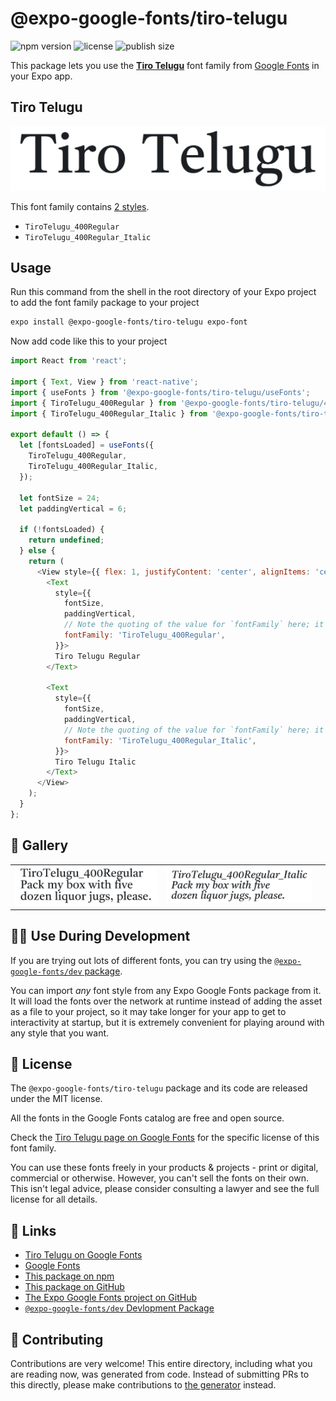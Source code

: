 # @expo-google-fonts/tiro-telugu

![npm version](https://flat.badgen.net/npm/v/@expo-google-fonts/tiro-telugu)
![license](https://flat.badgen.net/github/license/expo/google-fonts)
![publish size](https://flat.badgen.net/packagephobia/install/@expo-google-fonts/tiro-telugu)

This package lets you use the [**Tiro Telugu**](https://fonts.google.com/specimen/Tiro+Telugu) font family from [Google Fonts](https://fonts.google.com/) in your Expo app.

## Tiro Telugu

![Tiro Telugu](./font-family.png)

This font family contains [2 styles](#-gallery).

- `TiroTelugu_400Regular`
- `TiroTelugu_400Regular_Italic`

## Usage

Run this command from the shell in the root directory of your Expo project to add the font family package to your project
```sh
expo install @expo-google-fonts/tiro-telugu expo-font
```

Now add code like this to your project
```js
import React from 'react';

import { Text, View } from 'react-native';
import { useFonts } from '@expo-google-fonts/tiro-telugu/useFonts';
import { TiroTelugu_400Regular } from '@expo-google-fonts/tiro-telugu/400Regular';
import { TiroTelugu_400Regular_Italic } from '@expo-google-fonts/tiro-telugu/400Regular_Italic';

export default () => {
  let [fontsLoaded] = useFonts({
    TiroTelugu_400Regular,
    TiroTelugu_400Regular_Italic,
  });

  let fontSize = 24;
  let paddingVertical = 6;

  if (!fontsLoaded) {
    return undefined;
  } else {
    return (
      <View style={{ flex: 1, justifyContent: 'center', alignItems: 'center' }}>
        <Text
          style={{
            fontSize,
            paddingVertical,
            // Note the quoting of the value for `fontFamily` here; it expects a string!
            fontFamily: 'TiroTelugu_400Regular',
          }}>
          Tiro Telugu Regular
        </Text>

        <Text
          style={{
            fontSize,
            paddingVertical,
            // Note the quoting of the value for `fontFamily` here; it expects a string!
            fontFamily: 'TiroTelugu_400Regular_Italic',
          }}>
          Tiro Telugu Italic
        </Text>
      </View>
    );
  }
};

```

## 🔡 Gallery


||||
|-|-|-|
|![TiroTelugu_400Regular](.//400Regular/TiroTelugu_400Regular.ttf.png)|![TiroTelugu_400Regular_Italic](.//400Regular_Italic/TiroTelugu_400Regular_Italic.ttf.png)|||


## 👩‍💻 Use During Development

If you are trying out lots of different fonts, you can try using the [`@expo-google-fonts/dev` package](https://github.com/expo/google-fonts/tree/master/font-packages/dev#readme).

You can import *any* font style from any Expo Google Fonts package from it. It will load the fonts
over the network at runtime instead of adding the asset as a file to your project, so it may take longer
for your app to get to interactivity at startup, but it is extremely convenient
for playing around with any style that you want.

## 📖 License

The `@expo-google-fonts/tiro-telugu` package and its code are released under the MIT license.

All the fonts in the Google Fonts catalog are free and open source.

Check the [Tiro Telugu page on Google Fonts](https://fonts.google.com/specimen/Tiro+Telugu) for the specific license of this font family.

You can use these fonts freely in your products & projects - print or digital, commercial or otherwise. However, you can't sell the fonts on their own. This isn't legal advice, please consider consulting a lawyer and see the full license for all details.

## 🔗 Links

- [Tiro Telugu on Google Fonts](https://fonts.google.com/specimen/Tiro+Telugu)
- [Google Fonts](https://fonts.google.com/)
- [This package on npm](https://www.npmjs.com/package/@expo-google-fonts/tiro-telugu)
- [This package on GitHub](https://github.com/expo/google-fonts/tree/master/font-packages/tiro-telugu)
- [The Expo Google Fonts project on GitHub](https://github.com/expo/google-fonts)
- [`@expo-google-fonts/dev` Devlopment Package](https://github.com/expo/google-fonts/tree/master/font-packages/dev)

## 🤝 Contributing

Contributions are very welcome! This entire directory, including what you are reading now, was generated from code. Instead of submitting PRs to this directly, please make contributions to [the generator](https://github.com/expo/google-fonts/tree/master/packages/generator) instead.

